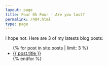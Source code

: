 ```yaml
---
layout: page
title: Four Oh Four - Are you lost?
permalink: /404.html
type: page
---
```


I hope not. Here are 3 of my latests blog posts:
<ul>
{% for post in site.posts | limit: 3 %}
  <li><a href={{ post.url }}>{{ post.title }}</a></li>
{% endfor %}
</ul>
